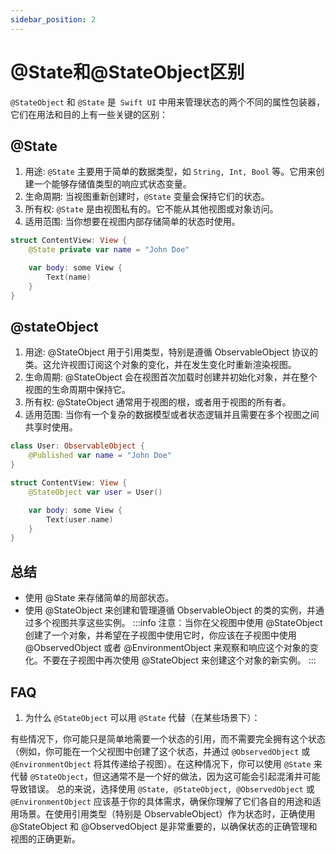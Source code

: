 ```yaml
---
sidebar_position: 2
---
```


# @State和@StateObject区别

`@StateObject` 和 `@State` 是` Swift UI` 中用来管理状态的两个不同的属性包装器，它们在用法和目的上有一些关键的区别：

## @State

1. 用途: `@State` 主要用于简单的数据类型，如 `String, Int, Bool` 等。它用来创建一个能够存储值类型的响应式状态变量。
2. 生命周期: 当视图重新创建时，`@State` 变量会保持它们的状态。
3. 所有权: `@State` 是由视图私有的。它不能从其他视图或对象访问。
4. 适用范围: 当你想要在视图内部存储简单的状态时使用。

```swift
struct ContentView: View {
    @State private var name = "John Doe"

    var body: some View {
        Text(name)
    }
}
```

## @stateObject

1. 用途: @StateObject 用于引用类型，特别是遵循 ObservableObject 协议的类。这允许视图订阅这个对象的变化，并在发生变化时重新渲染视图。
2. 生命周期: @StateObject 会在视图首次加载时创建并初始化对象，并在整个视图的生命周期中保持它。
3. 所有权: @StateObject 通常用于视图的根，或者用于视图的所有者。
4. 适用范围: 当你有一个复杂的数据模型或者状态逻辑并且需要在多个视图之间共享时使用。

```swift
class User: ObservableObject {
    @Published var name = "John Doe"
}

struct ContentView: View {
    @StateObject var user = User()

    var body: some View {
        Text(user.name)
    }
}
```

## 总结

-   使用 @State 来存储简单的局部状态。
-   使用 @StateObject 来创建和管理遵循 ObservableObject 的类的实例，并通过多个视图共享这些实例。
    :::info
    注意：当你在父视图中使用 @StateObject 创建了一个对象，并希望在子视图中使用它时，你应该在子视图中使用 @ObservedObject 或者 @EnvironmentObject 来观察和响应这个对象的变化。不要在子视图中再次使用 @StateObject 来创建这个对象的新实例。
    :::

## FAQ

1. 为什么 `@StateObject` 可以用 `@State` 代替（在某些场景下）：

有些情况下，你可能只是简单地需要一个状态的引用，而不需要完全拥有这个状态（例如，你可能在一个父视图中创建了这个状态，并通过 `@ObservedObject` 或 `@EnvironmentObject` 将其传递给子视图）。在这种情况下，你可以使用 `@State` 来代替 `@StateObject`，但这通常不是一个好的做法，因为这可能会引起混淆并可能导致错误。
总的来说，选择使用 `@State, @StateObject, @ObservedObject` 或 `@EnvironmentObject` 应该基于你的具体需求，确保你理解了它们各自的用途和适用场景。在使用引用类型（特别是 ObservableObject）作为状态时，正确使用 @StateObject 和 @ObservedObject 是非常重要的，以确保状态的正确管理和视图的正确更新。
